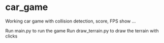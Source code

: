 # car_game

Working car game with collision detection, score, FPS show ...

Run main.py to run the game
Run draw_terrain.py to draw the terrain with clicks
